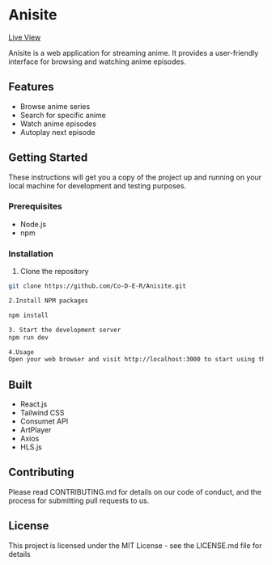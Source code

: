 # Anisite

[Live View](https://anisite-beta.vercel.app)

Anisite is a web application for streaming anime. It provides a user-friendly interface for browsing and watching anime episodes.

## Features

- Browse anime series
- Search for specific anime
- Watch anime episodes
- Autoplay next episode

## Getting Started

These instructions will get you a copy of the project up and running on your local machine for development and testing purposes.

### Prerequisites

- Node.js
- npm

### Installation

1. Clone the repository

```sh
git clone https://github.com/Co-D-E-R/Anisite.git

2.Install NPM packages

npm install

3. Start the development server
npm run dev

4.Usage
Open your web browser and visit http://localhost:3000 to start using the application.

```

## Built

- React.js
- Tailwind CSS
- Consumet API
- ArtPlayer
- Axios
- HLS.js

## Contributing

Please read CONTRIBUTING.md for details on our code of conduct, and the process for submitting pull requests to us.

## License

This project is licensed under the MIT License - see the LICENSE.md file for details

